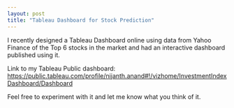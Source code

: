 ```yaml
---
layout: post
title: "Tableau Dashboard for Stock Prediction"
---
```

I recently designed a Tableau Dashboard online using data from Yahoo Finance of the Top 6 stocks in the market and had an interactive dashboard published using it. 

Link to my Tableau Public dashboard: https://public.tableau.com/profile/nijanth.anand#!/vizhome/InvestmentIndexDashboard/Dashboard 

Feel free to experiment with it and let me know what you think of it. 
